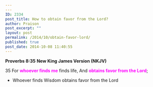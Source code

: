 ```yaml
---
---
ID: 2334
post_title: How to obtain favor from the Lord?
author: Praison
post_excerpt: ""
layout: post
permalink: /2014/10/obtain-favor-lord/
published: true
post_date: 2014-10-08 11:40:55
---
```

<strong>Proverbs 8:35</strong>
<strong> New King James Version (NKJV)</strong>

35 For <span style="color: #ff00ff;"><strong>whoever finds me</strong></span> finds life,
And <span style="color: #ff00ff;"><strong>obtains favor from the Lord</strong></span>;
<ul>
	<li>Whoever finds Wisdom obtains favor from the Lord</li>
</ul>